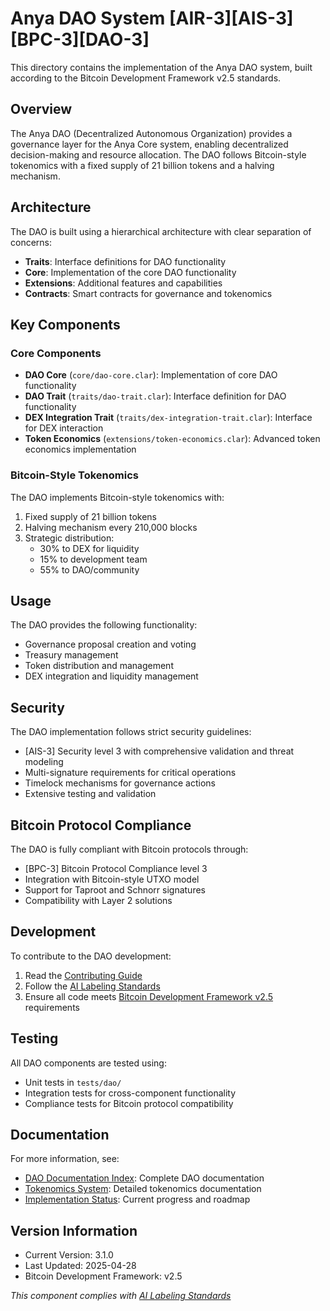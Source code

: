 # Anya DAO System [AIR-3][AIS-3][BPC-3][DAO-3]

This directory contains the implementation of the Anya DAO system, built according to the Bitcoin Development Framework v2.5 standards.

## Overview

The Anya DAO (Decentralized Autonomous Organization) provides a governance layer for the Anya Core system, enabling decentralized decision-making and resource allocation. The DAO follows Bitcoin-style tokenomics with a fixed supply of 21 billion tokens and a halving mechanism.

## Architecture

The DAO is built using a hierarchical architecture with clear separation of concerns:

- **Traits**: Interface definitions for DAO functionality
- **Core**: Implementation of the core DAO functionality
- **Extensions**: Additional features and capabilities
- **Contracts**: Smart contracts for governance and tokenomics

## Key Components

### Core Components

- **DAO Core** (`core/dao-core.clar`): Implementation of core DAO functionality
- **DAO Trait** (`traits/dao-trait.clar`): Interface definition for DAO functionality
- **DEX Integration Trait** (`traits/dex-integration-trait.clar`): Interface for DEX interaction
- **Token Economics** (`extensions/token-economics.clar`): Advanced token economics implementation

### Bitcoin-Style Tokenomics

The DAO implements Bitcoin-style tokenomics with:

1. Fixed supply of 21 billion tokens
2. Halving mechanism every 210,000 blocks
3. Strategic distribution:
   - 30% to DEX for liquidity
   - 15% to development team
   - 55% to DAO/community

## Usage

The DAO provides the following functionality:

- Governance proposal creation and voting
- Treasury management
- Token distribution and management
- DEX integration and liquidity management

## Security

The DAO implementation follows strict security guidelines:

- [AIS-3] Security level 3 with comprehensive validation and threat modeling
- Multi-signature requirements for critical operations
- Timelock mechanisms for governance actions
- Extensive testing and validation

## Bitcoin Protocol Compliance

The DAO is fully compliant with Bitcoin protocols through:

- [BPC-3] Bitcoin Protocol Compliance level 3
- Integration with Bitcoin-style UTXO model
- Support for Taproot and Schnorr signatures
- Compatibility with Layer 2 solutions

## Development

To contribute to the DAO development:

1. Read the [Contributing Guide](../../../CONTRIBUTING.md)
2. Follow the [AI Labeling Standards](../../../docs/standards/AI_LABELING.md)
3. Ensure all code meets [Bitcoin Development Framework v2.5](../../../docs/standards/BIP_COMPLIANCE.md) requirements

## Testing

All DAO components are tested using:

- Unit tests in `tests/dao/`
- Integration tests for cross-component functionality
- Compliance tests for Bitcoin protocol compatibility

## Documentation

For more information, see:

- [DAO Documentation Index](../../../docs/DAO_INDEX.md): Complete DAO documentation
- [Tokenomics System](../../../docs/TOKENOMICS_SYSTEM.md): Detailed tokenomics documentation
- [Implementation Status](../../../docs/IMPLEMENTATION_MILESTONES.md): Current progress and roadmap

## Version Information

- Current Version: 3.1.0
- Last Updated: 2025-04-28
- Bitcoin Development Framework: v2.5

*This component complies with [AI Labeling Standards](../../../docs/standards/AI_LABELING.md)*
